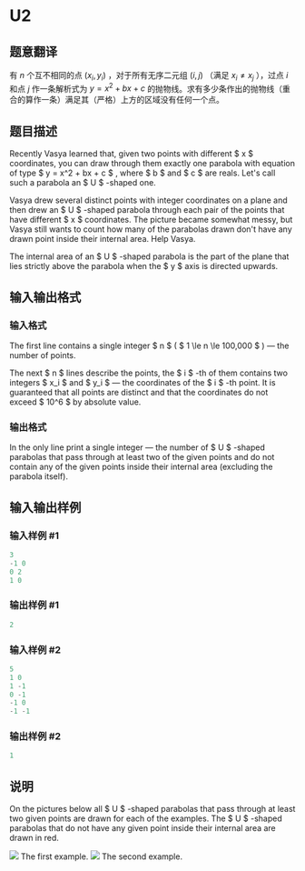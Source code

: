 # U2

## 题意翻译

有 $n$ 个互不相同的点 $(x_i,y_i)$ ，对于所有无序二元组 $(i,j)$ （满足 $x_i\neq x_j$ ），过点 $i$ 和点 $j$ 作一条解析式为 $y=x^2+bx+c$ 的抛物线。求有多少条作出的抛物线（重合的算作一条）满足其（严格）上方的区域没有任何一个点。

## 题目描述

Recently Vasya learned that, given two points with different $ x $ coordinates, you can draw through them exactly one parabola with equation of type $ y = x^2 + bx + c $ , where $ b $ and $ c $ are reals. Let's call such a parabola an $ U $ -shaped one.

Vasya drew several distinct points with integer coordinates on a plane and then drew an $ U $ -shaped parabola through each pair of the points that have different $ x $ coordinates. The picture became somewhat messy, but Vasya still wants to count how many of the parabolas drawn don't have any drawn point inside their internal area. Help Vasya.

The internal area of an $ U $ -shaped parabola is the part of the plane that lies strictly above the parabola when the $ y $ axis is directed upwards.

## 输入输出格式

### 输入格式

The first line contains a single integer $ n $ ( $ 1 \le n \le 100\,000 $ ) — the number of points.

The next $ n $ lines describe the points, the $ i $ -th of them contains two integers $ x_i $ and $ y_i $ — the coordinates of the $ i $ -th point. It is guaranteed that all points are distinct and that the coordinates do not exceed $ 10^6 $ by absolute value.

### 输出格式

In the only line print a single integer — the number of $ U $ -shaped parabolas that pass through at least two of the given points and do not contain any of the given points inside their internal area (excluding the parabola itself).

## 输入输出样例

### 输入样例 #1

```cpp
3
-1 0
0 2
1 0

```
### 输出样例 #1

```cpp
2

```
### 输入样例 #2

```cpp
5
1 0
1 -1
0 -1
-1 0
-1 -1

```
### 输出样例 #2

```cpp
1

```
## 说明

On the pictures below all $ U $ -shaped parabolas that pass through at least two given points are drawn for each of the examples. The $ U $ -shaped parabolas that do not have any given point inside their internal area are drawn in red.

![](https://cdn.luogu.com.cn/upload/vjudge_pic/CF1142C/eadb71d19e8e309ba0ad701fc60e7f0770012190.png) The first example. ![](https://cdn.luogu.com.cn/upload/vjudge_pic/CF1142C/5f00543752befa1384c1835429988fa66192c6e3.png) The second example.

